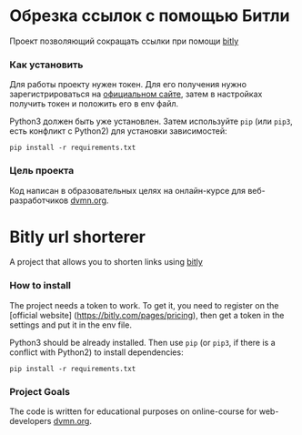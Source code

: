 # Обрезка ссылок с помощью Битли

Проект позволяющий сокращать ссылки при помощи [bitly](https://dev.bitly.com) 

### Как установить

Для работы проекту нужен токен. Для его получения нужно зарегистрироваться на [официальном сайте](https://bitly.com/pages/pricing), затем в настройках получить токен и положить его в env файл.

Python3 должен быть уже установлен. 
Затем используйте `pip` (или `pip3`, есть конфликт с Python2) для установки зависимостей:
```
pip install -r requirements.txt
```

### Цель проекта

Код написан в образовательных целях на онлайн-курсе для веб-разработчиков [dvmn.org](https://dvmn.org/).


# Bitly url shorterer

A project that allows you to shorten links using [bitly](https://dev.bitly.com) 

### How to install

The project needs a token to work. To get it, you need to register on the [official website] (https://bitly.com/pages/pricing), then get a token in the settings and put it in the env file.

Python3 should be already installed. 
Then use `pip` (or `pip3`, if there is a conflict with Python2) to install dependencies:
```
pip install -r requirements.txt
```

### Project Goals

The code is written for educational purposes on online-course for web-developers [dvmn.org](https://dvmn.org/).
